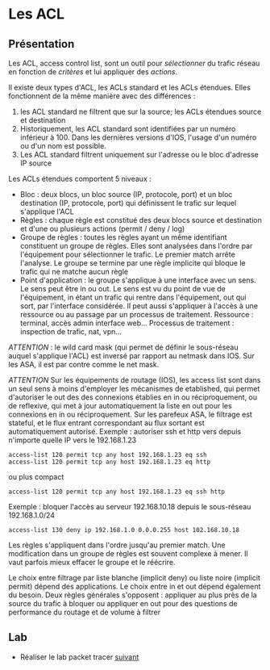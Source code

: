 # Les ACL

## Présentation

Les ACL, access control list, sont un outil pour *sélectionner* du trafic réseau en fonction de *critères* et lui appliquer des *actions*.

Il existe deux types d'ACL, les ACLs standard et les ACLs étendues. Elles fonctionnent de la même manière avec des différences :

1. les ACL standard ne filtrent que sur la source; les ACLs étendues source et destination
2. Historiquement, les ACL standard sont identifiées par un numéro inférieur à 100. Dans les dernières versions d'IOS, l'usage d'un numéro ou d'un nom est possible.
3. Les ACL standard filtrent uniquement sur l'adresse ou le bloc d'adresse IP source

Les ACLs étendues comportent 5 niveaux :

- Bloc : deux blocs, un bloc source (IP, protocole, port) et un bloc destination (IP, protocole, port) qui définissent le trafic sur lequel s'applique l'ACL
- Règles : chaque règle est constitué des deux blocs source et destination et d'une ou plusieurs actions (permit / deny / log)
- Groupe de règles : toutes les règles ayant un même identifiant constituent un groupe de règles. Elles sont analysées dans l'ordre par l'équipement pour sélectionner le trafic. Le premier match arrête l'analyse. Le groupe se termine par une règle implicite qui bloque le trafic qui ne matche aucun règle
- Point d'application : le groupe s'applique à une interface avec un sens. Le sens peut être in ou out. Le sens est vu du point de vue de l'équipement, in étant un trafic qui rentre dans l'équipement, out qui sort, par l'interface considérée. Il peut aussi s'appliquer à l'accès à une ressource ou au passage par un processus de traitement. Ressource : terminal, accès admin interface web... Processus de traitement : inspection de trafic, nat, vpn...

*ATTENTION* : le wild card mask (qui permet de définir le sous-réseau auquel s'applique l'ACL) est inversé par rapport au netmask dans IOS. Sur les ASA, il est par contre comme le net mask.

*ATTENTION* Sur les équipements de routage (IOS), les access list sont dans un seul sens à moins d'employer les mécanismes de etablished, qui permet d'autoriser le out des des connexions établies en in ou réciproquement, ou de reflexive, qui met à jour automatiquement la liste en out pour les connexions en in ou réciproquement. Sur les parefeux ASA, le filtrage est stateful, et le flux entrant correspondant au flux sortant est automatiquement autorisé.
Exemple : autoriser ssh et http vers depuis n'importe quelle IP vers le 192.168.1.23

```ios
access-list 120 permit tcp any host 192.168.1.23 eq ssh
access-list 120 permit tcp any host 192.168.1.23 eq http
```

ou plus compact

```ios
access-list 120 permit tcp any host 192.168.1.23 eq ssh http
```

Exemple : bloquer l'accès au serveur 192.168.10.18 depuis le sous-réseau 192.168.1.0/24

```ios
access-list 130 deny ip 192.168.1.0 0.0.0.255 host 102.168.10.18
```

Les règles s'appliquent dans l'ordre jusqu'au premier match. Une modification dans un groupe de règles est souvent complexe à mener. Il vaut parfois mieux effacer le groupe et le réécrire.

Le choix entre filtrage par liste blanche (implicit deny) ou liste noire (implicit permit) dépend des applications. Le choix entre in et out dépend également du besoin. Deux règles générales s'opposent : appliquer au plus près de la source du trafic à bloquer ou appliquer en out pour des questions de performance du routage et de volume à filtrer

## Lab

- Réaliser le lab packet tracer [suivant](lab3acl.pkt)